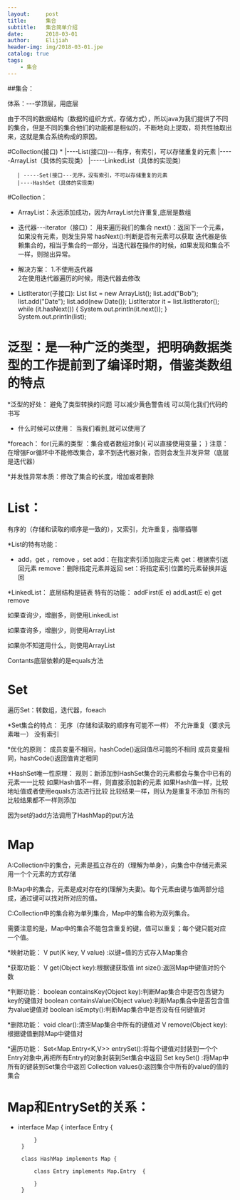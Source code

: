 ```yaml
---
layout:     post                    
title:      集合             
subtitle:   集合简单介绍
date:       2018-03-01             
author:     Elijiah                    
header-img: img/2018-03-01.jpe
catalog: true                       
tags:                               
    - 集合
---
```

##集合：

体系：---学顶层，用底层

由于不同的数据结构（数据的组织方式，存储方式），所以java为我们提供了不同的集合，但是不同的集合他们的功能都是相似的，不断地向上提取，将共性抽取出来，这就是集合系统构成的原因。

#Collection(接口)
*
       |----List(接口))---有序，有索引，可以存储重复的元素
       |-----ArrayList（具体的实现类）
       |-----LinkedList（具体的实现类）
   
       | -----Set(接口---无序，没有索引，不可以存储重复的元素
       |----HashSet（具体的实现类）

#Collection：

*   ArrayList：永远添加成功，因为ArrayList允许重复,底层是数组

*   迭代器---iterator（接口）：
用来遍历我们的集合
next()：返回下一个元素，如果没有元素，则发生异常
hasNext():判断是否有元素可以获取
迭代器是依赖集合的，相当于集合的一部分，当迭代器在操作的时候，如果发现和集合不一样，则抛出异常。

*   解决方案：
1.不使用迭代器  
2在使用迭代器遍历的时候，用迭代器去修改

*   ListIterator(子接口):
List list = new ArrayList();
		list.add("Bob");
		list.add("Date");
		list.add(new Date());
		ListIterator it = list.listIterator();
		while (it.hasNext()) {
			System.out.println(it.next());
		}
		System.out.println(list);

#   泛型：是一种广泛的类型，把明确数据类型的工作提前到了编译时期，借鉴类数组的特点

*泛型的好处：
避免了类型转换的问题
可以减少黄色警告线
可以简化我们代码的书写

* 什么时候可以使用：
当我们看到<E>,就可以使用了

*foreach：
for(元素的类型 ：集合或者数组对象){
可以直接使用变量；
}
注意：在增强For循环中不能修改集合，拿不到迭代器对象，否则会发生并发异常（底层是迭代器）

*并发性异常本质：修改了集合的长度，增加或者删除

#  List：

有序的（存储和读取的顺序是一致的），又索引，允许重复，指哪插哪

*List的特有功能：

* add，get ，remove ，set
add：在指定索引添加指定元素
get：根据索引返回元素
remove：删除指定元素并返回
set：将指定索引位置的元素替换并返回

*LinkedList：
底层结构是链表
特有的功能：
addFirst(E e)
addLast(E e)
get
remove


如果查询少，增删多，则使用LinkedList

如果查询多，增删少，则使用ArrayList

如果你不知道用什么，则使用ArrayList

Contants底层依赖的是equals方法

# Set

遍历Set：转数组，迭代器，foeach

*Set集合的特点：
无序（存储和读取的顺序有可能不一样）
不允许重复（要求元素唯一）
没有索引

*优化的原则：
成员变量不相同，hashCode()返回值尽可能的不相同
成员变量相同，hashCode()返回值肯定相同

*HashSet唯一性原理：
规则：新添加到HashSet集合的元素都会与集合中已有的元素一一比较
如果Hash值不一样，则直接添加新的元素
如果Hash值一样，比较地址值或者使用equals方法进行比较
比较结果一样，则认为是重复不添加 
所有的比较结果都不一样则添加

因为set的add方法调用了HashMap的put方法

# Map

A:Collection中的集合，元素是孤立存在的（理解为单身），向集合中存储元素采用一个个元素的方式存储

B:Map中的集合，元素是成对存在的(理解为夫妻)。每个元素由键与值两部分组成，通过键可以找对所对应的值。

C:Collection中的集合称为单列集合，Map中的集合称为双列集合。

需要注意的是，Map中的集合不能包含重复的键，值可以重复；每个键只能对应一个值。

*映射功能：
   V put(K key, V value) :以键=值的方式存入Map集合

*获取功能：
     V get(Object key):根据键获取值
     int size():返回Map中键值对的个数

*判断功能：
boolean containsKey(Object key):判断Map集合中是否包含键为key的键值对
boolean containsValue(Object value):判断Map集合中是否包含值为value键值对
 boolean isEmpty():判断Map集合中是否没有任何键值对

*删除功能：
  void clear():清空Map集合中所有的键值对
  V remove(Object key):根据键值删除Map中键值对

*遍历功能：
  Set<Map.Entry<K,V>> entrySet():将每个键值对封装到一个个Entry对象中,再把所有Entry的对象封装到Set集合中返回
  Set<K> keySet() :将Map中所有的键装到Set集合中返回
  Collection<V> values():返回集合中所有的value的值的集合

#  Map和EntrySet的关系：
*  interface Map {
			interface Entry {
			
			}
		}
		
		class HashMap implements Map {
			
			class Entry implements Map.Entry  {
				
			}
		}
